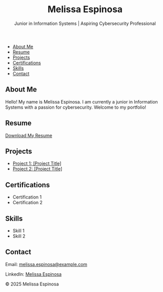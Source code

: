 <!DOCTYPE html>
<html lang="en">
<head>
    <meta charset="UTF-8">
    <meta name="viewport" content="width=device-width, initial-scale=1.0">
    <title>Melissa Espinosa - Cybersecurity Portfolio</title>
    <link rel="stylesheet" href="styles.css">
</head>
<body>
    <header>
        <h1>Melissa Espinosa</h1>
        <p>Junior in Information Systems | Aspiring Cybersecurity Professional</p>
    </header>
    <nav>
        <ul>
            <li><a href="#about">About Me</a></li>
            <li><a href="#resume">Resume</a></li>
            <li><a href="#projects">Projects</a></li>
            <li><a href="#certifications">Certifications</a></li>
            <li><a href="#skills">Skills</a></li>
            <li><a href="#contact">Contact</a></li>
        </ul>
    </nav>
    <section id="about">
        <h2>About Me</h2>
        <p>Hello! My name is Melissa Espinosa. I am currently a junior in Information Systems with a passion for cybersecurity. Welcome to my portfolio!</p>
    </section>
    <section id="resume">
        <h2>Resume</h2>
        <a href="resume.pdf" target="_blank">Download My Resume</a>
    </section>
    <section id="projects">
        <h2>Projects</h2>
        <ul>
            <li><a href="project1.html">Project 1: [Project Title]</a></li>
            <li><a href="project2.html">Project 2: [Project Title]</a></li>
            <!-- Add more projects as needed -->
        </ul>
    </section>
    <section id="certifications">
        <h2>Certifications</h2>
        <ul>
            <li>Certification 1</li>
            <li>Certification 2</li>
            <!-- Add more certifications as needed -->
        </ul>
    </section>
    <section id="skills">
        <h2>Skills</h2>
        <ul>
            <li>Skill 1</li>
            <li>Skill 2</li>
            <!-- Add more skills as needed -->
        </ul>
    </section>
    <section id="contact">
        <h2>Contact</h2>
        <p>Email: <a href="mailto:melissa.espinosa@example.com">melissa.espinosa@example.com</a></p>
        <p>LinkedIn: <a href="https://www.linkedin.com/in/melissa-espinosa" target="_blank">Melissa Espinosa</a></p>
    </section>
    <footer>
        <p>&copy; 2025 Melissa Espinosa</p>
    </footer>
</body>
</html>
